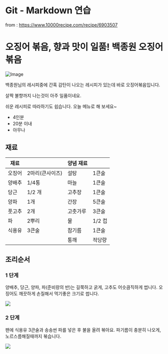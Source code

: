 # Git - Markdown 연습

from : https://www.10000recipe.com/recipe/6903507

# 오징어 볶음, 향과 맛이 일품! 백종원 오징어 볶음

![Image](https://recipe1.ezmember.co.kr/cache/recipe/2019/01/04/518d5bf35102aa51bf58078f7a25dc751.jpg)

백종원님의 레시피중에 간혹 감탄이 나오는 레시피가 있는데 바로 오징어볶음입니다.

살짝 불향까지 나는것이 아주 일품이네요.

쉬운 레시피로 따라하기도 쉽습니다. 오늘 메뉴로 해 보세요~

- 4인분
- 20분 이내
- 아무나

## 재료

| 재료 |     | 양념 재료 |  |
| -- | --   | -- | -- |
| 오징어 | 2마리(큰사이즈)| 설탕 | 1큰술 |
| 양배추 | 1/4통 | 마늘 | 1큰술 |
| 당근 | 1/2 개 | 고추장 | 1큰술 |
| 양파 | 1개 | 간장 | 5큰술 |
| 풋고추 | 2개 | 고춧가루 | 3큰술 |
| 파 | 2뿌리 | 물 | 1/2 컵 |
| 식용유 | 3큰술 | 참기름 | 1큰술 |
|  |  | 통깨 | 적당량 |

## 조리순서

### 1 단계

양배추, 당근, 양파, 파(준비량의 반)는  길쭉하고 굵게, 고추도 어슷큼직하게 썹니다.
오징어도 깨끗하게 손질해서 먹기좋은 크기로 썹니다.

![](https://recipe1.ezmember.co.kr/cache/recipe/2019/01/04/7adc229ac4fb344680fa9853c3648b321.jpg)

### 2 단계

팬에 식용유 3큰술과 송송썬 파를 넣은 후 불을 올려 볶아요.
파기름이 충분히 나오게, 노르스름해질때까지 볶습니다.

![](https://recipe1.ezmember.co.kr/cache/recipe/2019/01/04/c4605fc7eb7089380dfada6c9e59a56e1.jpg)